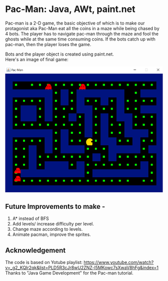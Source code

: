 # Pac-Man: Java, AWt, paint.net 
Pac-man is a 2-D game, the basic objective of which is to make our protagonist aka Pac-Man
eat all the coins in a maze while being chased by 4 bots. The player has to navigate pac-man
through the maze and fool the ghosts while at the same time consuming coins. If the bots
catch up with pac-man, then the player loses the game. 

Bots and the player object is created using paint.net.  
Here's an image of final game:

![Game window](pacman.png)

## Future Improvements to make - 
1. A* instead of BFS
2. Add levels/ increase difficulty per level.
3. Change maze according to levels.
4. Animate pacman, improve the sprites. 

## Acknowledgement
The code is based on Yotube playlist: https://www.youtube.com/watch?v=_g2_KQIr2qk&list=PLD5R3cJr8wU2ZNZ-l5MKowc7sXwaV8hFg&index=1
Thanks to "Java Game Development" for the Pac-man tutorial.
